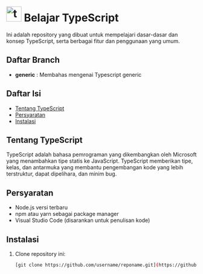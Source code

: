 # <img src="https://cdn.jsdelivr.net/gh/devicons/devicon/icons/typescript/typescript-original.svg" height="40" alt="typescript logo"  /> Belajar TypeScript

Ini adalah repository yang dibuat untuk mempelajari dasar-dasar dan konsep TypeScript, serta berbagai fitur dan penggunaan yang umum. 

## Daftar Branch
- <b>generic</b> : Membahas mengenai Typescript generic

## Daftar Isi
- [Tentang TypeScript](#tentang-typescript)
- [Persyaratan](#persyaratan)
- [Instalasi](#instalasi)


## Tentang TypeScript
TypeScript adalah bahasa pemrograman yang dikembangkan oleh Microsoft yang menambahkan tipe statis ke JavaScript. TypeScript memberikan tipe, kelas, dan antarmuka yang membantu pengembangan kode yang lebih terstruktur, dapat dipelihara, dan minim bug.

## Persyaratan
- Node.js versi terbaru
- npm atau yarn sebagai package manager
- Visual Studio Code (disarankan untuk penulisan kode)

## Instalasi
1. Clone repository ini:
   ```bash
   [git clone https://github.com/username/reponame.git](https://github.com/FarhanFansuri/typescript-repo.git)
